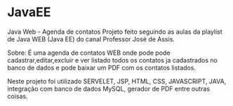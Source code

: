 # JavaEE
Java Web - Agenda de contatos
Projeto feito seguindo as aulas da playlist de Java WEB (Java EE) do canal Professor José de Assis.

Sobre: É uma agenda de contatos WEB onde pode pode cadastrar,editar,excluir e ver listado todos os contatos 
ja cadastrados no banco de dados e pode baixar um PDF com os contatos listados.

Neste projeto foi utilizado SERVELET, JSP, HTML, CSS, JAVASCRIPT, JAVA, integração com banco de dados MySQL, gerador de PDF
entre outras coisas.
